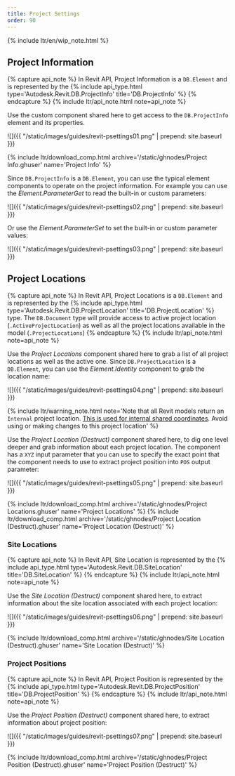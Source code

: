 ```yaml
---
title: Project Settings
order: 90
---
```


{% include ltr/en/wip_note.html %}


## Project Information

{% capture api_note %}
In Revit API, Project Information is a `DB.Element` and is represented by the {% include api_type.html type='Autodesk.Revit.DB.ProjectInfo' title='DB.ProjectInfo' %}
{% endcapture %}
{% include ltr/api_note.html note=api_note %}

Use the custom component shared here to get access to the `DB.ProjectInfo` element and its properties.

![]({{ "/static/images/guides/revit-psettings01.png" | prepend: site.baseurl }})

{% include ltr/download_comp.html archive='/static/ghnodes/Project Info.ghuser' name='Project Info' %}

Since `DB.ProjectInfo` is a `DB.Element`, you can use the typical element components to operate on the project information. For example you can use the *Element.ParameterGet* to read the built-in or custom parameters:

![]({{ "/static/images/guides/revit-psettings02.png" | prepend: site.baseurl }})

Or use the *Element.ParameterSet* to set the built-in or custom parameter values:

![]({{ "/static/images/guides/revit-psettings03.png" | prepend: site.baseurl }})

## Project Locations

{% capture api_note %}
In Revit API, Project Locations is a `DB.Element` and is represented by the {% include api_type.html type='Autodesk.Revit.DB.ProjectLocation' title='DB.ProjectLocation' %} type. The `DB.Document` type will provide access to active project location (`.ActiveProjectLocation`) as well as all the project locations available in the model (`.ProjectLocations`)
{% endcapture %}
{% include ltr/api_note.html note=api_note %}

Use the *Project Locations* component shared here to grab a list of all project locations as well as the active one. Since `DB.ProjectLocation` is a `DB.Element`, you can use the *Element.Identity* component to grab the location name:

![]({{ "/static/images/guides/revit-psettings04.png" | prepend: site.baseurl }})

{% include ltr/warning_note.html note='Note that all Revit models return an `Internal` project location. [This is used for internal shared coordinates](https://thebuildingcoder.typepad.com/blog/2017/05/finding-the-right-project-location.html). Avoid using or making changes to this project location' %}

Use the *Project Location (Destruct)* component shared here, to dig one level deeper and grab information about each project location. The component has a `XYZ` input parameter that you can use to specify the exact point that the component needs to use to extract project position into `POS` output parameter:

![]({{ "/static/images/guides/revit-psettings05.png" | prepend: site.baseurl }})

{% include ltr/download_comp.html archive='/static/ghnodes/Project Locations.ghuser' name='Project Locations' %}
{% include ltr/download_comp.html archive='/static/ghnodes/Project Location (Destruct).ghuser' name='Project Location (Destruct)' %}

### Site Locations

{% capture api_note %}
In Revit API, Site Location is represented by the {% include api_type.html type='Autodesk.Revit.DB.SiteLocation' title='DB.SiteLocation' %}
{% endcapture %}
{% include ltr/api_note.html note=api_note %}

Use the *Site Location (Destruct)* component shared here, to extract information about the site location associated with each project location:

![]({{ "/static/images/guides/revit-psettings06.png" | prepend: site.baseurl }})

{% include ltr/download_comp.html archive='/static/ghnodes/Site Location (Destruct).ghuser' name='Site Location (Destruct)' %}

### Project Positions

{% capture api_note %}
In Revit API, Project Position is represented by the {% include api_type.html type='Autodesk.Revit.DB.ProjectPosition' title='DB.ProjectPosition' %}
{% endcapture %}
{% include ltr/api_note.html note=api_note %}

Use the *Project Position (Destruct)* component shared here, to extract information about project position:

![]({{ "/static/images/guides/revit-psettings07.png" | prepend: site.baseurl }})

{% include ltr/download_comp.html archive='/static/ghnodes/Project Position (Destruct).ghuser' name='Project Position (Destruct)' %}
